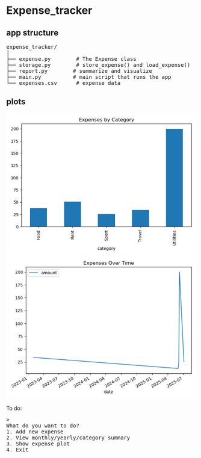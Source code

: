 # Expense_tracker 

## app structure 
<pre lang="markdown">
expense_tracker/
│
├── expense.py        # The Expense class
├── storage.py        # store_expense() and load_expense()
├── report.py        # summarize and visualize
├── main.py          # main script that runs the app
└── expenses.csv      # expense data
</pre>

## plots
![expenses_by_category](expenses_by_category.png)
![expenses_over_time](expenses_over_time.png)


To do: 
<pre lang="markdown">>
What do you want to do?
1. Add new expense
2. View monthly/yearly/category summary
3. Show expense plot
4. Exit
</pre>
